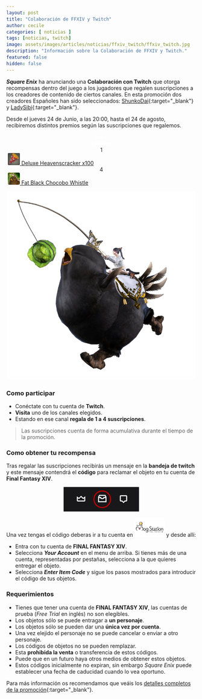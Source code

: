 ```yaml
---
layout: post
title: "Colaboración de FFXIV y Twitch"
author: cecile
categories: [ noticias ]
tags: [noticias, twitch]
image: assets/images/articles/noticias/ffxiv_twitch/ffxiv_twitch.jpg
description: "Información sobre la Colaboración de FFXIV y Twitch."
featured: false
hidden: false
---
```


***Square Enix*** ha anunciando una **Colaboración con Twitch** que otorga recompensas dentro del juego a los jugadores que regalen suscripciones a los creadores de contenido de ciertos canales. En esta promoción dos creadores Españoles han sido seleccionados: [ShunkoDai](https://www.twitch.tv/shunkodai){:target="_blank"} y [LadySibi](https://www.twitch.tv/ladysibi){:target="_blank"}.

Desde el jueves 24 de Junio, a las 20:00, hasta el 24 de agosto, recibiremos distintos premios según las suscripciones que regalemos.

<div class="container">
<div class="span2">
  <div class="row">    
    <div class="col-4 border bg-dark" align="center">
      <font color="white"><b>&nbsp;Subs.&nbsp;</b></font>
    </div>        
    <div class="col-8 border bg-dark" align="center">
        <font color="white"><b>&nbsp;Objetos&nbsp;</b></font>
    </div>       
  </div>
  </div>
  <div class="row">
    <div class="col-4 border bg-light" align="center">
      &nbsp;1&nbsp;
    </div>    
    <div class="col-8 border bg-light">      
      &nbsp;<a href="https://eu.finalfantasyxiv.com/lodestone/playguide/db/item/b9d0cbc0eca/" target="_blank" class="eorzeadb_link"><img src="/assets/images/articles/noticias/ffxiv_twitch/heaven_cracker.png" height="32"> Deluxe Heavenscracker x100</a>&nbsp;
    </div>          
  </div>   
  <div class="row">
    <div class="col-4 border bg-light" align="center">
      &nbsp;4&nbsp;
    </div>    
    <div class="col-8 border bg-light">
      &nbsp;<a href="https://eu.finalfantasyxiv.com/lodestone/playguide/db/item/6d2e491e854/" target="_blank" class="eorzeadb_link"><img src="/assets/images/articles/noticias/ffxiv_twitch/fatblack_small.png" height="32"> Fat Black Chocobo Whistle</a>&nbsp;   
    </div>          
  </div>    
</div>

<p align="center"><img src="/assets/images/articles/noticias/ffxiv_twitch/black_chocobo.png" width="500"></p>

### Como participar

- Conéctate con tu cuenta de **Twitch**.
- **Visita** uno de los canales elegidos.
- Estando en ese canal **regala de 1 a 4 suscripciones**.

<blockquote>
Las suscripciones cuenta de forma acumulativa durante el tiempo de la promoción.
</blockquote> 

### Como obtener tu recompensa

Tras regalar las suscripciones recibirás un mensaje en la **bandeja de twitch** y este mensaje contendrá el **código** para reclamar el objeto en tu cuenta de **Final Fantasy XIV**.

<p align="center"><img src="/assets/images/articles/noticias/ffxiv_twitch/twitch.png"></p>

Una vez tengas el código deberas ir a tu cuenta en <a href="https://sqex.to/Msp?utm_source=lodestone&utm_medium=pc_banner&utm_campaign=na_mogstation" target="_blank"><img src="/assets/images/articles/noticias/ffxiv_twitch/mog.png" height="50"></a> y desde allí:

- Entra con tu cuenta de **FINAL FANTASY XIV**.
- Selecciona ***Your Account*** en el menu de arriba. Si tienes más de una cuenta, representadas por pestañas, selecciona a la que quieres entregar el objeto.
- Selecciona ***Enter Item Code*** y sigue los pasos mostrados para introducir el código de tus objetos.

### Requerimientos

- Tienes que tener una cuenta de **FINAL FANTASY XIV**, las cuentas de prueba (*Free Trial* en inglés) no son elegibles.
- Los objetos sólo se puede entragar a **un personaje**.
- Los objetos sólo se pueden dar una **única vez por cuenta**.
- Una vez elejido el personaje no se puede cancelar o enviar a otro personaje.
- Los códigos de objetos no se pueden remplazar.
- Esta **prohibida la venta** o transferencia de estos códigos.
- Puede que en un futuro haya otros medios de obtener estos objetos.
- Estos códigos inicialmente no expiran, sin embargo *Square Enix* puede establecer una fecha de caducidad cuando lo vea oportuno.

Para más información os recomendamos que veáis los [detalles completos de la promoción](https://eu.finalfantasyxiv.com/lodestone/topics/detail/c490d3de2f2f87b95a0488c0152acaa091904f1e){:target="_blank"}.

